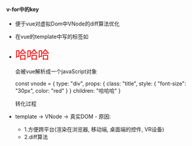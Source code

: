 #### v-for中的key
 - 便于vue对虚拟Dom中VNode的diff算法优化
 - 在vue的template中写的标签如
  - <div class="title" style="font-size: 30px; color: red;">哈哈哈</div>

    会被vue解析成一个javaScript对象

    const vnode = {
      type: "div",
      props: {
        class: "title",
        style: {
          "font-size": "30px",
          color: "red"
        }
      }
      children: "哈哈哈"
    }

     转化过程
   - template  -> VNode  ->  真实DOM
    - 原因: 
     - 1.方便跨平台(渲染在浏览器, 移动端, 桌面端的控件, VR设备)
     - 2.diff算法       